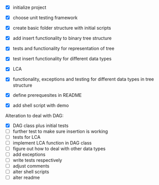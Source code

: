 - [x] initialize project
- [x] choose unit testing framework
- [x] create basic folder structure with initial scripts
- [x] add insert functionality to binary tree structure
- [x] tests and functionality for representation of tree
- [x] test insert functionality for different data types
- [x] LCA
- [x] functionality, exceptions and testing for different data types in tree structure
- [x] define prerequesites in README
- [x] add shell script with demo 


Alteration to deal with DAG:
- [x] DAG class plus initial tests
- [ ] further test to make sure insertion is working
- [ ] tests for LCA
- [ ] implement LCA function in DAG class
- [ ] figure out how to deal with other data types
- [ ] add exceptions
- [ ] write tests respectively
- [ ] adjust comments
- [ ] alter shell scripts
- [ ] alter readme
